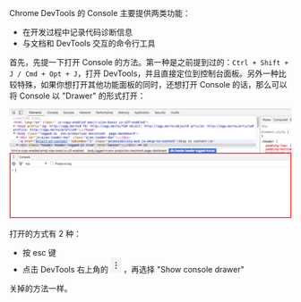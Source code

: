 Chrome DevTools 的 Console 主要提供两类功能：

- 在开发过程中记录代码诊断信息
- 与文档和 DevTools 交互的命令行工具

首先，先提一下打开 Console 的方法。第一种是之前提到过的：`Ctrl + Shift + J / Cmd + Opt + J`，打开 DevTools，并且直接定位到控制台面板。另外一种比较特殊，如果你想打开其他功能面板的同时，还想打开 Console 的话，那么可以将 Console 以 "Drawer" 的形式打开：

![](./res/console-1.png)

打开的方式有 2 种：

- 按 esc 键
- 点击 DevTools 右上角的 ![](./res/toolbar-3.png) ，再选择 "Show console drawer"

关掉的方法一样。
